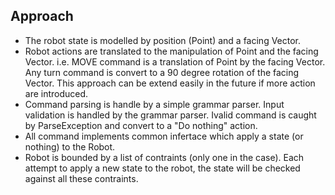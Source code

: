 ## Approach
* The robot state is modelled by position (Point) and a facing Vector.
* Robot actions are translated to the manipulation of Point and the facing Vector. i.e. MOVE command is a translation of Point by the facing Vector. Any turn command is convert to a 90 degree rotation of the facing Vector. This approach can be extend easily in the future if more action are introduced.
* Command parsing is handle by a simple grammar parser. Input validation is handled by the grammar parser. Ivalid command is caught by ParseException and convert to a "Do nothing" action. 
* All command implements common infertace which apply a state (or nothing) to the Robot.
* Robot is bounded by a list of contraints (only one in the case). Each attempt to apply a new state to the robot, the state will be checked against all these contraints.
